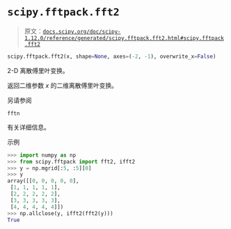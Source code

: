 # `scipy.fftpack.fft2`

> 原文：[`docs.scipy.org/doc/scipy-1.12.0/reference/generated/scipy.fftpack.fft2.html#scipy.fftpack.fft2`](https://docs.scipy.org/doc/scipy-1.12.0/reference/generated/scipy.fftpack.fft2.html#scipy.fftpack.fft2)

```py
scipy.fftpack.fft2(x, shape=None, axes=(-2, -1), overwrite_x=False)
```

2-D 离散傅里叶变换。

返回二维参数 *x* 的二维离散傅里叶变换。

另请参阅

`fftn`

有关详细信息。

示例

```py
>>> import numpy as np
>>> from scipy.fftpack import fft2, ifft2
>>> y = np.mgrid[:5, :5][0]
>>> y
array([[0, 0, 0, 0, 0],
 [1, 1, 1, 1, 1],
 [2, 2, 2, 2, 2],
 [3, 3, 3, 3, 3],
 [4, 4, 4, 4, 4]])
>>> np.allclose(y, ifft2(fft2(y)))
True 
```

